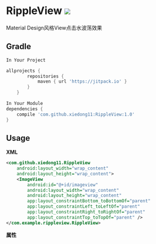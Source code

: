 # RippleView [![](https://jitpack.io/v/xiedong11/RippleView.svg)](https://jitpack.io/#xiedong11/RippleView)

Material Design风格View点击水波荡效果



## Gradle

``` groovy
In Your Project

allprojects {
		repositories {
			maven { url 'https://jitpack.io' }
		}
	}
	
In Your Module
dependencies {
    compile 'com.github.xiedong11:RippleView:1.0'
}
```
    
## Usage
    
**XML**

``` xml
<com.github.xiedong11.RippleView
    android:layout_width="wrap_content"
    android:layout_height="wrap_content">
    <ImageView
        android:id="@+id/imageview"
        android:layout_width="wrap_content"
        android:layout_height="wrap_content"
        app:layout_constraintBottom_toBottomOf="parent"
        app:layout_constraintLeft_toLeftOf="parent"
        app:layout_constraintRight_toRightOf="parent"
        app:layout_constraintTop_toTopOf="parent" />
</com.example.rippleview.RippleView>
``` 

**属性**

 
